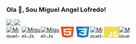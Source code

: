 ### Ola 👋, Sou Miguel Angel Lofredo! 

<div>
  <a href='https://github.com/miguellofredo85'>
     <img height="180em" src="https://github-readme-stats.vercel.app/api?username=miguellofredo85&show_icons=true&theme=dark&include_all_commits=true&count_private=true"/>
  <img height="180em" src="https://github-readme-stats.vercel.app/api/top-langs/?username=miguellofredo85&layout=compact&langs_count=16&theme=dark"/>
</div>

  <div style="display: flex"><br>
    <img align="center" alt="Miguel-Js" height="30" width="40" src="https://simplecodetips.com/wp-content/uploads/2017/01/Linux-Terminal-icon.png">
    <img align="center" alt="Miguel-Js" height="30" width="50" src="https://miro.medium.com/max/1200/1*iAThFn7tn8mTyQFv0szo2w.jpeg">
    <img align="center" alt="Miguel-Js" height="30" width="50" src="https://www.macobserver.com/wp-content/uploads/2019/05/workfeatured-GitHub-2.png?ezimgfmt=rs%3Adevice%2Frscb1-1">
    <img align="center" alt="Miguel-HTML" height="30" width="40" src="https://raw.githubusercontent.com/devicons/devicon/master/icons/html5/html5-original.svg">
    <img align="center" alt="Miguel-CSS" height="30" width="40" src="https://raw.githubusercontent.com/devicons/devicon/master/icons/css3/css3-original.svg">
    <img align="center" alt="Miguel-CSS" height="30" width="35" src="https://www.drupal.org/files/project-images/bootstrap5.jpeg">
    <img align="center" alt="Miguel-Js" height="30" width="40" src="https://raw.githubusercontent.com/devicons/devicon/master/icons/javascript/javascript-plain.svg">
    <img align="center" alt="Miguel-Js" height="30" width="30" src="https://cdn.freebiesupply.com/logos/large/2x/jest-logo-png-transparent.png">
  </div>
  
  
